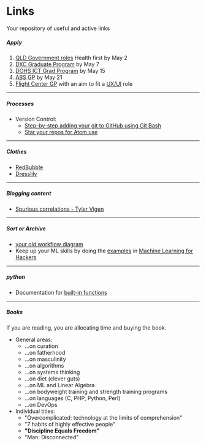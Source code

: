 # Links

Your repository of useful and active links

##### Apply

1. [QLD Government roles](https://www.qld.gov.au/jobs/finding/graduates/opportunities/recent-graduates) Health first by May 2
1. [DXC Graduate Program](https://cmgrecruit.nga.net.au/cp/index.cfm?event=jobs.home&CurATC=DXC&CurBID=2184CB7C-DB66-4682-7E7C-9AFECC87ED72&persistVariables=CurATC,CurBID) by May 7
1. [DOHS ICT Grad Program](https://www.humanservices.gov.au/organisations/about-us/careers/stem-scheme?utm_campaign=stem2018&utm_source=gradaust&utm_medium=website&utm_content=jobpost) by May 15
1. [ABS GP](https://gradaustralia.com.au/abs-2019-graduate-development-program) by May 21
1. [Flight Center GP](https://au.gradconnection.com/employers/flight-centre-travel-group/jobs/flight-centre-travel-group-graduate-program-retail-leadership-brisbane-2/) with an aim to fit a  [UX/UI](http://careers.fctgcareers.com/cw/en/job/497976/uxui-designer-brisbane) role  

---

##### Processes

* Version Control:
    * [Step-by-step adding your git to GitHub using Git Bash](https://help.github.com/articles/adding-an-existing-project-to-github-using-the-command-line/)
    * [Star your repos for Atom use](https://help.github.com/articles/why-are-my-contributions-not-showing-up-on-my-profile/)

---

##### Clothes

* [RedBubble](https://www.redbubble.com/people/charlesluchetti/favorites?ref=account-nav-dropdown&asc=u)
* [Dresslily](https://www.dresslily.com/men-b-173.html)

---

##### Blogging content

* [Spurious correlations - Tyler Vigen](http://www.tylervigen.com/spurious-correlations)

---

##### Sort or Archive

* [your old workflow diagram](https://www.draw.io/#G0ByP74Vqw_jXzd192ZFI1dWZKZzg)
* Keep up your ML skills by doing the [examples](https://github.com/johnmyleswhite/ML_for_Hackers) in [Machine Learning for Hackers](http://shop.oreilly.com/product/0636920018483.do)

---

##### python

* Documentation for [built-in functions](https://docs.python.org/2/library/functions.html#type)

---

##### Books

If you are reading, you are allocating time and buying the book.

* General areas:
    * ...on curation
    * ...on fatherhood
    * ...on masculinity
    * ...on algorithms
    * ...on systems thinking
    * ...on diet (clever guts)
    * ...on ML and Linear Algebra
    * ...on bodyweight training and strength training programs
    * ...on languages (C, PHP, Python, Perl)
    * ...on DevOps
* Individual titles:
    * "Overcomplicated: technology at the limits of comprehension"
    * "7 habits of highly effective people"
    * **"Discipline Equals Freedom"**
    * "Man: Disconnected"
